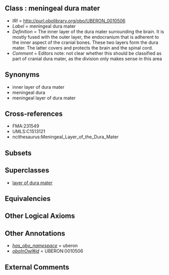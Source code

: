 
## Class : meningeal dura mater

 * *IRI* = http://purl.obolibrary.org/obo/UBERON_0010506
 * *Label* = meningeal dura mater
 * *Definition* = The inner layer of the dura mater surrounding the brain. It is mostly fused with the outer layer, the endocranium that is adherent to the inner aspect of the cranial bones. These two layers form the dura mater. The latter covers and protects the brain and the spinal cord.
 * *Comment* = Editors note: not clear whether this should be classified as part of cranial dura mater, as the division only makes sense in this area

## Synonyms

 * inner layer of dura mater
 * meningeal dura
 * meningeal layer of dura mater

## Cross-references

 * FMA:231549
 * UMLS:C1513121
 * ncithesaurus:Meningeal_Layer_of_the_Dura_Mater

## Subsets


## Superclasses

 * [layer of dura mater](../../UBERON/07/UBERON_0010507.md)

## Equivalencies


## Other Logical Axioms


## Other Annotations

 * *[has_obo_namespace](../../ce/oboInOwl#hasOBONamespace.md)* = uberon
 * *[oboInOwl#id](../../id/oboInOwl#id.md)* = UBERON:0010506

## External Comments

